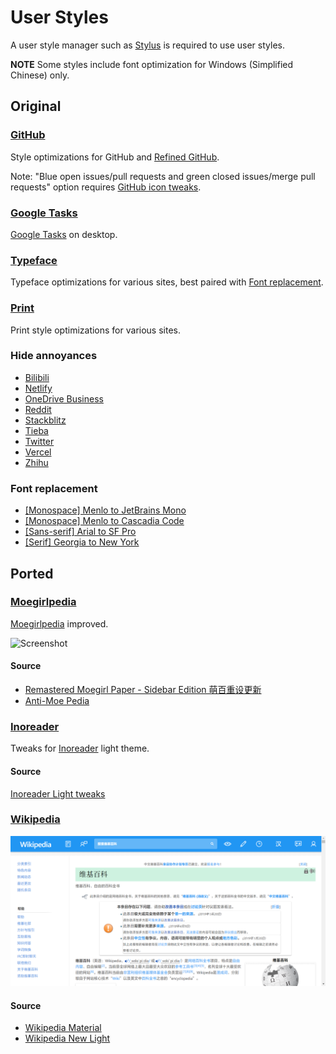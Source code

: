 # User Styles

A user style manager such as [Stylus](https://add0n.com/stylus.html) is required to use user styles.

**NOTE** Some styles include font optimization for Windows (Simplified Chinese) only.

## Original

### [GitHub](github.user.css?raw=true)

Style optimizations for GitHub and [Refined GitHub](https://github.com/refined-github/refined-github).

Note: "Blue open issues/pull requests and green closed issues/merge pull requests" option requires [GitHub icon tweaks](../scripts/README.md#github-icon-tweaks).

### [Google Tasks](google-tasks.user.css?raw=true)

[Google Tasks](https://tasks.google.com/embed/?origin=https://calendar.google.com&fullWidth=1) on desktop.

### [Typeface](typeface.user.css?raw=true)

Typeface optimizations for various sites, best paired with [Font replacement](#font-replacement).

### [Print](print.user.css?raw=true)

Print style optimizations for various sites.

### Hide annoyances

-   [Bilibili](bilibili.user.css?raw=true)
-   [Netlify](netlify.user.css?raw=true)
-   [OneDrive Business](onedrive-business.user.css?raw=true)
-   [Reddit](reddit.user.css?raw=true)
-   [Stackblitz](stackblitz.user.css?raw=true)
-   [Tieba](tieba.user.css?raw=true)
-   [Twitter](twitter.user.css?raw=true)
-   [Vercel](vercel.user.css?raw=true)
-   [Zhihu](zhihu.user.css?raw=true)

### Font replacement

- [\[Monospace\] Menlo to JetBrains Mono](menlo-to-jetbrains-mono.user.css?raw=true)
- [\[Monospace\] Menlo to Cascadia Code](menlo-to-cascadia-code.user.css?raw=true)
- [\[Sans-serif\] Arial to SF Pro](arial-to-sf-pro.user.css?raw=true)
- [\[Serif\] Georgia to New York](georgia-to-new-york.user.css?raw=true)

## Ported

### [Moegirlpedia](moegirl.user.css?raw=true)

[Moegirlpedia](https://zh.moegirl.org/) improved.

![Screenshot](../screenshots/moegirlpedia.png)

#### Source

-   [Remastered Moegirl Paper - Sidebar Edition 萌百重设更新](https://userstyles.org/styles/163374/remastered-moegirl-paper-sidebar-edition)
-   [Anti-Moe Pedia](https://userstyles.org/styles/145419/anti-moe-pedia)

### [Inoreader](inoreader.user.css?raw=true)

Tweaks for [Inoreader](https://www.inoreader.com/) light theme.

#### Source

[Inoreader Light tweaks](http://userstyles.org/styles/142459)

### [Wikipedia](wikipedia.user.css?raw=true)

![](../screenshots/wikipedia.png)

#### Source

-   [Wikipedia Material](https://userstyles.org/styles/140009/wikipedia-material)
-   [Wikipedia New Light](https://userstyles.org/styles/139227/wikipedia-new-light)
